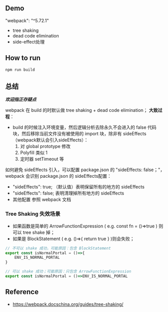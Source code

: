 ## Demo

 "webpack": "^5.72.1"

* tree shaking
* dead code elimination
* side-effect处理

## How to run

```
npm run build
```

## 总结
***欢迎指正存疑点***

webpack 在 build 的时默认做 tree shaking + dead code elimination；
**大致过程**：
* build 的时候注入环境变量，然后逻辑分析去除永久不会进入的 false 代码块，然后移除当前文件没有被使用的 import 块，除非有 sideEffects（webpack默认会引入sideEffects）：
    1. 对 global prototype 修改
    2. Polyfill 类似 1
    3. 定时器 setTimeout 等

如何避免 sideEffects 引入，可以配置 package.json 的 "sideEffects: false；"，webpack 会识别 package.json 的 sideEffects配置： 
* "sideEffects": true; （默认值）表明保留所有的地方的 sideEffects
* "sideEffects": false; 表明清理掉所有地方的 sideEffects
* 其他配置 参照 webpack 文档

### Tree Shaking 失效场景

* 如果函数是简单的 ArrowFunctionExpression ( e.g. const fn = ()=>true ) 则可以 tree shake 掉；
* 如果是 BlockStatement ( e.g. ()=>{ return true } )则会失败；

```js
// 不可以 shake 成功，可能原因：包含 BlockStatement
export const isNormalPortal = ()=>{
    ENV_IS_NORMAL_PORTAL
}

// 可以 shake 成功；可能原因：只包含 ArrowFunctionExpression 
export const isNormalPortal = ()=>ENV_IS_NORMAL_PORTAL 
```
## Reference

* https://webpack.docschina.org/guides/tree-shaking/
